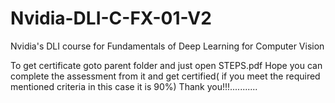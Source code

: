 # Nvidia-DLI-C-FX-01-V2
Nvidia's DLI course for Fundamentals of Deep Learning for Computer Vision

To get certificate goto parent folder and just open STEPS.pdf
Hope you can complete the assessment from it and get certified( if you meet the required mentioned criteria in this case it is 90%)
Thank you!!!...........
